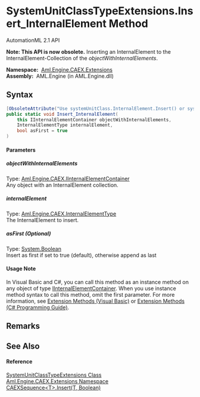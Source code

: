 SystemUnitClassTypeExtensions.Insert_InternalElement Method
===========================================================
AutomationML 2.1 API

**Note: This API is now obsolete.**
Inserting an InternalElement to the InternalElement-Collection of the *objectWithInternalElements*.

  **Namespace:**  [Aml.Engine.CAEX.Extensions][1]  
  **Assembly:**  AML.Engine (in AML.Engine.dll)

Syntax
------

```csharp
[ObsoleteAttribute("Use systemUnitClass.InternalElement.Insert() or systemUnitClass.Insert() instead")]
public static void Insert_InternalElement(
	this IInternalElementContainer objectWithInternalElements,
	InternalElementType internalElement,
	bool asFirst = true
)
```

#### Parameters

##### *objectWithInternalElements*
Type: [Aml.Engine.CAEX.IInternalElementContainer][2]  
Any object with an InternalElement collection.

##### *internalElement*
Type: [Aml.Engine.CAEX.InternalElementType][3]  
The InternalElement to insert.

##### *asFirst* (Optional)
Type: [System.Boolean][4]  
Insert as first if set to true (default), otherwise append as last

#### Usage Note
In Visual Basic and C#, you can call this method as an instance method on any object of type [IInternalElementContainer][2]. When you use instance method syntax to call this method, omit the first parameter. For more information, see [Extension Methods (Visual Basic)][5] or [Extension Methods (C# Programming Guide)][6].

Remarks
-------


See Also
--------

#### Reference
[SystemUnitClassTypeExtensions Class][7]  
[Aml.Engine.CAEX.Extensions Namespace][1]  
[CAEXSequence&lt;T>.Insert(T, Boolean)][8]  

[1]: ../README.md
[2]: ../../Aml.Engine.CAEX/IInternalElementContainer/README.md
[3]: ../../Aml.Engine.CAEX/InternalElementType/README.md
[4]: https://docs.microsoft.com/dotnet/api/system.boolean
[5]: https://docs.microsoft.com/dotnet/visual-basic/programming-guide/language-features/procedures/extension-methods
[6]: https://docs.microsoft.com/dotnet/csharp/programming-guide/classes-and-structs/extension-methods
[7]: README.md
[8]: ../../Aml.Engine.CAEX/CAEXSequence_1/Insert.md
[9]: https://www.automationml.org
[10]: ../../icons/logoShade.png
